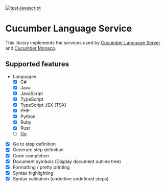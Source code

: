 [![test-javascript](https://github.com/cucumber/language-service/actions/workflows/test-javascript.yml/badge.svg)](https://github.com/cucumber/language-service/actions/workflows/test-javascript.yml)

# Cucumber Language Service

This library implements the services used by [Cucumber Language Server](https://github.com/cucumber/language-server#readme)
and [Cucumber Monaco](https://github.com/cucumber/monaco#readme).

## Supported features

- Languages
  - [x] C#
  - [x] Java
  - [x] JavaScript
  - [x] TypeScript
  - [x] TypeScript JSX (TSX)
  - [x] PHP
  - [x] Python
  - [x] Ruby
  - [x] Rust
  - [ ] [Go](https://github.com/cucumber/language-service/issues/72)
- [x] Go to step definition
- [x] Generate step definition
- [x] Code completion
- [x] Document symbols (Display document outline tree)
- [x] Formatting / pretty printing
- [x] Syntax highlighting
- [x] Syntax validation (underline undefined steps)
